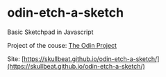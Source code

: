 # odin-etch-a-sketch

Basic Sketchpad in Javascript

Project of the couse: [The Odin Project](https://www.theodinproject.com/lessons/foundations-etch-a-sketch)

Site: [https://skullbeat.github.io/odin-etch-a-sketch/](https://skullbeat.github.io/odin-etch-a-sketch/)

